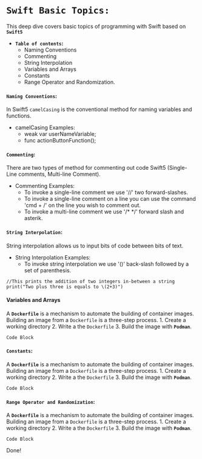 # **`Swift Basic Topics:`**

This deep dive covers basic topics of programming with Swift based on **`Swift5`**

-  **`Table of contents`:**
    - Naming Conventions
    - Commenting
    - String Interpolation    
    - Variables and Arrays
    - Constants
    - Range Operator and Randomization.

#### **`Naming Conventions`:**
In Swift5 `camelCasing` is the conventional method for naming variables and functions.

- camelCasing Examples:
    - weak var userNameVariable;
    - func actionButtonFunction();

#### **`Commenting`:**
There are two types of method for commenting out code Swift5 (Single-Line comments, Multi-line Comment). 

- Commenting Examples:
    - To invoke a single-line comment we use '//' two forward-slashes.
    - To invoke a single-line comment on a line you can use the command 'cmd + /' on the line you wish to comment out.
    - To invoke a multi-line comment we use '/* */' forward slash and asterik.
    
#### **`String Interpolation`:**
String interpolation allows us to input bits of code between bits of text.

- String Interpolation Examples:
    - To invoke string interpolation we use '\()' back-slash followed by a set of parenthesis.
```
//This prints the addition of two integers in-between a string 
print("Two plus three is equals to \(2+3)")
```    


#### **Variables and Arrays** 
A **`Dockerfile`** is a mechanism to automate the building of container images.
Building an image from a `Dockerfile` is a three-step process.
    1. Create a working directory
    2. Write a the `Dockerfile`
    3. Build the image with **`Podman`**.
    
```
Code Block
``` 

#### **`Constants`:**
A **`Dockerfile`** is a mechanism to automate the building of container images.
Building an image from a `Dockerfile` is a three-step process.
    1. Create a working directory
    2. Write a the `Dockerfile`
    3. Build the image with **`Podman`**.
    
```
Code Block
``` 

#### **`Range Operator and Randomization`:**
A **`Dockerfile`** is a mechanism to automate the building of container images.
Building an image from a `Dockerfile` is a three-step process.
    1. Create a working directory
    2. Write a the `Dockerfile`
    3. Build the image with **`Podman`**.

```
Code Block
``` 

Done!




